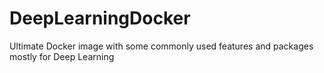 # DeepLearningDocker
Ultimate Docker image with some commonly used features and packages mostly for Deep Learning

